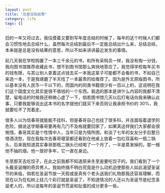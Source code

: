 ```yaml
---
layout: post
title: "总是没有结果"
category: life
tags: []
---
```



旧的一年又将过去，我估摸着又要到写年度总结的时候了，每年的这个时候人们都会习惯性地去总结什么，虽然每次总结到最后不一定能总结出什么来，总结总结，本来就是总是没有结果的意思，所以不如来讲讲最近发生的事情。


前几天我在学校购置了一本三千余元的书，和所有采购员一样，我没有掏一分钱，我向图书馆推荐收藏此书，想不到图书馆那么爽快地答应了。我觉得学校每年买书的钱有限，与其让别人拿着这点钱去买一本我这辈子可能都不会看的书，不如自己来选一本，于是我琢磨了半天找了一本最贵的给推荐了。因为是外文原版图书，所以基本没有人民币一千以下的，而国内的同类书籍很少有一百以上的，这说明在我们这个国度文化其实是很不值钱的一个东西。我选的那本是讲什么内容的我都不清楚，留电话的时候我还稍微心虚了一下，倘若图书馆几天以后打电话向我来确认此事，只要我能够说出这本书的名字就他们就买下来否则让我承担书价的 30%，我就要吃不了兜着走。


很多人以为信春哥就能能不挂科，但是春哥自己也挂了很多科，并且面临着退学的危险，据说这学期春哥要再有几门不及格就要回家了，如果真这样我们大家都会很惋惜。春哥其实是个性情中人，当年只是为情所困，和谈了七年的女友分手后整日借酒浇愁，现在我每次去春哥寝室都还看到在他桌上放着一包红双喜和一瓶二锅头，后来我知道其实春哥那瓶二锅头已经喝了一个月了，一半是蒸发掉的。那一根他不抽的烟，他一放好多年，它一直在身边。


冬至那天去吃饺子，在此之前我都不知道原来冬至是要吃饺子的。我们看到了一个头戴圣诞帽的奇异男人。我始终搞不明白究竟是什么动机迫使那些人如此渴望圣诞节的来临，倘若在圣诞节放一天假或是真有个老头送我们礼物那我还容易理解，而现在以为在松树上挂几个彩灯就是圣诞了，不知道情况的人还以为圣诞节是纪念圣诞老人的，所以说每年的圣诞节荒诞和扯蛋的成分更多一些。
